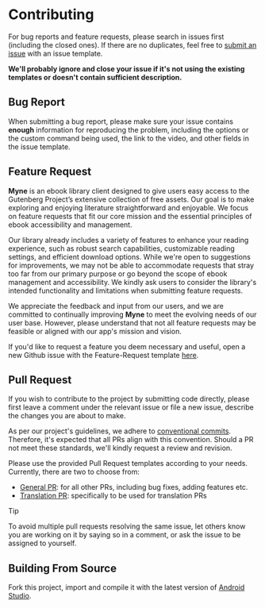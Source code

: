 # Contributing

For bug reports and feature requests, please search in issues first (including the closed ones). If there are no duplicates, feel free to [submit an issue][issues] with an issue template.

**We'll probably ignore and close your issue if it's not using the existing templates or doesn't contain sufficient description.**

## Bug Report

When submitting a bug report, please make sure your issue contains **enough** information for reproducing the problem, including the options or the custom command being used, the link to the video, and other fields in the issue template.

## Feature Request

**Myne** is an ebook library client designed to give users easy access to the Gutenberg Project’s extensive collection of free assets. Our goal is to make exploring and enjoying literature straightforward and enjoyable. We focus on feature requests that fit our core mission and the essential principles of ebook accessibility and management.

Our library already includes a variety of features to enhance your reading experience, such as robust search capabilities, customizable reading settings, and efficient download options. While we're open to suggestions for improvements, we may not be able to accommodate requests that stray too far from our primary purpose or go beyond the scope of ebook management and accessibility. We kindly ask users to consider the library's intended functionality and limitations when submitting feature requests.

We appreciate the feedback and input from our users, and we are committed to continually improving **Myne** to meet the evolving needs of our user base. However, please understand that not all feature requests may be feasible or aligned with our app's mission and vision.

If you'd like to request a feature you deem necessary and useful, open a new Github issue with the Feature-Request template [here][feature-req].

## Pull Request

If you wish to contribute to the project by submitting code directly, please first leave a comment under the relevant issue or file a new issue, describe the changes you are about to make.

As per our project's guidelines, we adhere to [conventional commits][conv-commits]. Therefore, it's expected that all PRs align with this convention. Should a PR not meet these standards, we'll kindly request a review and revision.

Please use the provided Pull Request templates according to your needs. Currently, there are two to choose from:
- [General PR](.github/PULL_REQUEST_TEMPLATE/general_template.md): for all other PRs, including bug fixes, adding features etc.
- [Translation PR](.github/PULL_REQUEST_TEMPLATE/translations_template.md): specifically to be used for translation PRs

> [!TIP]
>
> To avoid multiple pull requests resolving the same issue, let others know you are working on it by saying so in a comment, or ask the issue to be assigned to yourself.

## Building From Source

Fork this project, import and compile it with the latest version of [Android Studio](https://developer.android.com/studio/). 

[issues]: https://github.com/Pool-Of-Tears/Myne/issues/new/choose
[feature-req]: https://github.com/Pool-Of-Tears/Myne/issues/new?assignees=&labels=enhancement&projects=&template=--feature-request.yml&title=%5BFeature+Request%5D
[conv-commits]:https://kapeli.com/cheat_sheets/Conventional_Commits.docset/Contents/Resources/Documents/index